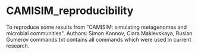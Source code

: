 # CAMISIM_reproducibility
To reproduce some results from "CAMISIM: simulating metagenomes and microbial communities". Authors: Simon Konnov, Ciara Makievskaya, Ruslan Gumerov
commands.txt contains all commands which were used in current research. 
